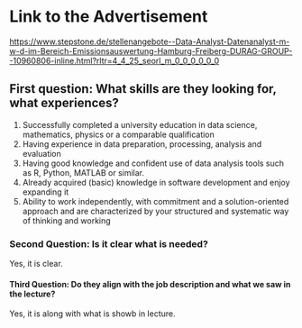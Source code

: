 # Link to the Advertisement

https://www.stepstone.de/stellenangebote--Data-Analyst-Datenanalyst-m-w-d-im-Bereich-Emissionsauswertung-Hamburg-Freiberg-DURAG-GROUP--10960806-inline.html?rltr=4_4_25_seorl_m_0_0_0_0_0_0

## First question: What skills are they looking for, what experiences?

1. Successfully completed a university education in data science, mathematics, physics or a comparable qualification
2. Having experience in data preparation, processing, analysis and evaluation
3. Having good knowledge and confident use of data analysis tools such as R, Python, MATLAB or similar.
4. Already acquired (basic) knowledge in software development and enjoy expanding it
5. Ability to work independently, with commitment and a solution-oriented approach and are characterized by your structured and systematic way of thinking and working

### Second Question: Is it clear what is needed?

Yes, it is clear.

#### Third Question: Do they align with the job description and what we saw in the lecture?

Yes, it is along with what is showb in lecture.

